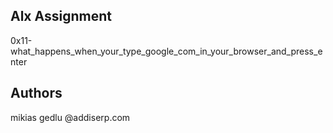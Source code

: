 ## Alx Assignment
0x11-what_happens_when_your_type_google_com_in_your_browser_and_press_enter

## Authors
mikias gedlu
@addiserp.com